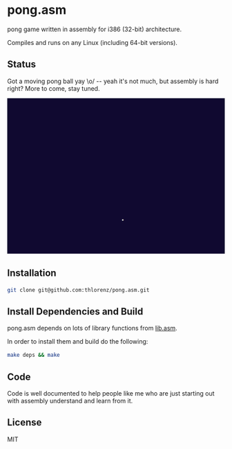 # pong.asm

pong game written in assembly for i386 (32-bit) architecture.

Compiles and runs on any Linux (including 64-bit versions).

## Status

Got a moving pong ball yay \o/ -- yeah it's not much, but assembly is hard right? More to come, stay tuned.

![assets/moving-ball.gif](assets/moving-ball.gif)

## Installation

```sh
git clone git@github.com:thlorenz/pong.asm.git 
```

## Install Dependencies and Build

pong.asm depends on lots of library functions from [lib.asm](https://github.com/thlorenz/lib.asm).

In order to install them and build do the following:

```sh
make deps && make
```

## Code

Code is well documented to help people like me who are just starting out with assembly understand and learn from it.

## License

MIT
